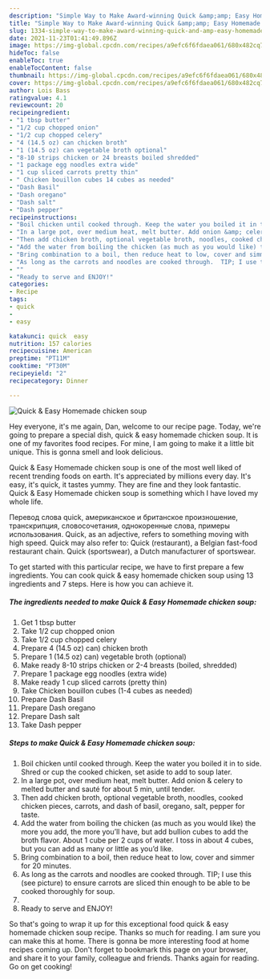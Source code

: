 ```yaml
---
description: "Simple Way to Make Award-winning Quick &amp;amp; Easy Homemade chicken soup"
title: "Simple Way to Make Award-winning Quick &amp;amp; Easy Homemade chicken soup"
slug: 1334-simple-way-to-make-award-winning-quick-and-amp-easy-homemade-chicken-soup
date: 2021-11-23T01:41:49.896Z
image: https://img-global.cpcdn.com/recipes/a9efc6f6fdaea061/680x482cq70/quick-easy-homemade-chicken-soup-recipe-main-photo.jpg
hideToc: false
enableToc: true
enableTocContent: false
thumbnail: https://img-global.cpcdn.com/recipes/a9efc6f6fdaea061/680x482cq70/quick-easy-homemade-chicken-soup-recipe-main-photo.jpg
cover: https://img-global.cpcdn.com/recipes/a9efc6f6fdaea061/680x482cq70/quick-easy-homemade-chicken-soup-recipe-main-photo.jpg
author: Lois Bass
ratingvalue: 4.1
reviewcount: 20
recipeingredient:
- "1 tbsp butter"
- "1/2 cup chopped onion"
- "1/2 cup chopped celery"
- "4 (14.5 oz) can chicken broth"
- "1 (14.5 oz) can vegetable broth optional"
- "8-10 strips chicken or 24 breasts boiled shredded"
- "1 package egg noodles extra wide"
- "1 cup sliced carrots pretty thin"
- " Chicken bouillon cubes 14 cubes as needed"
- "Dash Basil"
- "Dash oregano"
- "Dash salt"
- "Dash pepper"
recipeinstructions:
- "Boil chicken until cooked through. Keep the water you boiled it in to side. Shred or cup the cooked chicken, set aside to add to soup later."
- "In a large pot, over medium heat, melt butter. Add onion &amp; celery to melted butter and sauté for about 5 min, until tender."
- "Then add chicken broth, optional vegetable broth, noodles, cooked chicken pieces, carrots, and dash of basil, oregano, salt, pepper for taste."
- "Add the water from boiling the chicken (as much as you would like) the more you add, the more you’ll have, but add bullion cubes to add the broth flavor.  About 1 cube per 2 cups of water. I toss in about 4 cubes, but you can add as many or little as you’d like."
- "Bring combination to a boil, then reduce heat to low, cover and simmer for 20 minutes."
- "As long as the carrots and noodles are cooked through.  TIP; I use this (see picture) to ensure carrots are sliced thin enough to be able to be cooked thoroughly for soup."
- ""
- "Ready to serve and ENJOY!"
categories:
- Recipe
tags:
- quick
- 
- easy

katakunci: quick  easy 
nutrition: 157 calories
recipecuisine: American
preptime: "PT11M"
cooktime: "PT30M"
recipeyield: "2"
recipecategory: Dinner

---
```



![Quick &amp; Easy Homemade chicken soup](https://img-global.cpcdn.com/recipes/a9efc6f6fdaea061/680x482cq70/quick-easy-homemade-chicken-soup-recipe-main-photo.jpg)

Hey everyone, it's me again, Dan, welcome to our recipe page. Today, we're going to prepare a special dish, quick &amp; easy homemade chicken soup. It is one of my favorites food recipes. For mine, I am going to make it a little bit unique. This is gonna smell and look delicious.

Quick &amp; Easy Homemade chicken soup is one of the most well liked of recent trending foods on earth. It's appreciated by millions every day. It's easy, it's quick, it tastes yummy. They are fine and they look fantastic. Quick &amp; Easy Homemade chicken soup is something which I have loved my whole life.

Перевод слова quick, американское и британское произношение, транскрипция, словосочетания, однокоренные слова, примеры использования. Quick, as an adjective, refers to something moving with high speed. Quick may also refer to: Quick (restaurant), a Belgian fast-food restaurant chain. Quick (sportswear), a Dutch manufacturer of sportswear.


To get started with this particular recipe, we have to first prepare a few ingredients. You can cook quick &amp; easy homemade chicken soup using 13 ingredients and 7 steps. Here is how you can achieve it.

<!--inarticleads1-->

##### The ingredients needed to make Quick &amp; Easy Homemade chicken soup:

1. Get 1 tbsp butter
1. Take 1/2 cup chopped onion
1. Take 1/2 cup chopped celery
1. Prepare 4 (14.5 oz) can) chicken broth
1. Prepare 1 (14.5 oz) can) vegetable broth (optional)
1. Make ready 8-10 strips chicken or 2-4 breasts (boiled, shredded)
1. Prepare 1 package egg noodles (extra wide)
1. Make ready 1 cup sliced carrots (pretty thin)
1. Take  Chicken bouillon cubes (1-4 cubes as needed)
1. Prepare Dash Basil
1. Prepare Dash oregano
1. Prepare Dash salt
1. Take Dash pepper




<!--inarticleads2-->

##### Steps to make Quick &amp; Easy Homemade chicken soup:

1. Boil chicken until cooked through. Keep the water you boiled it in to side. Shred or cup the cooked chicken, set aside to add to soup later.
1. In a large pot, over medium heat, melt butter. Add onion &amp; celery to melted butter and sauté for about 5 min, until tender.
1. Then add chicken broth, optional vegetable broth, noodles, cooked chicken pieces, carrots, and dash of basil, oregano, salt, pepper for taste.
1. Add the water from boiling the chicken (as much as you would like) the more you add, the more you’ll have, but add bullion cubes to add the broth flavor.  About 1 cube per 2 cups of water. I toss in about 4 cubes, but you can add as many or little as you’d like.
1. Bring combination to a boil, then reduce heat to low, cover and simmer for 20 minutes.
1. As long as the carrots and noodles are cooked through.  TIP; I use this (see picture) to ensure carrots are sliced thin enough to be able to be cooked thoroughly for soup.
1. 
1. Ready to serve and ENJOY!



So that's going to wrap it up for this exceptional food quick &amp; easy homemade chicken soup recipe. Thanks so much for reading. I am sure you can make this at home. There is gonna be more interesting food at home recipes coming up. Don't forget to bookmark this page on your browser, and share it to your family, colleague and friends. Thanks again for reading. Go on get cooking!

